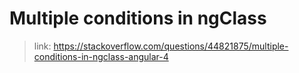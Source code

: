 Multiple conditions in ngClass
===========

> link: https://stackoverflow.com/questions/44821875/multiple-conditions-in-ngclass-angular-4